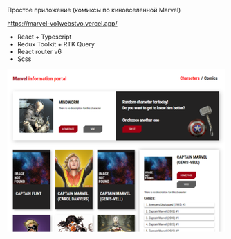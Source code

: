 Простое приложение (комиксы по киновселенной Marvel)

https://marvel-vo1webstvo.vercel.app/

- React + Typescript
- Redux Toolkit + RTK Query
- React router v6
- Scss

<img src='src/resources/img/marvel_md.png' alt='marvel_md'>
